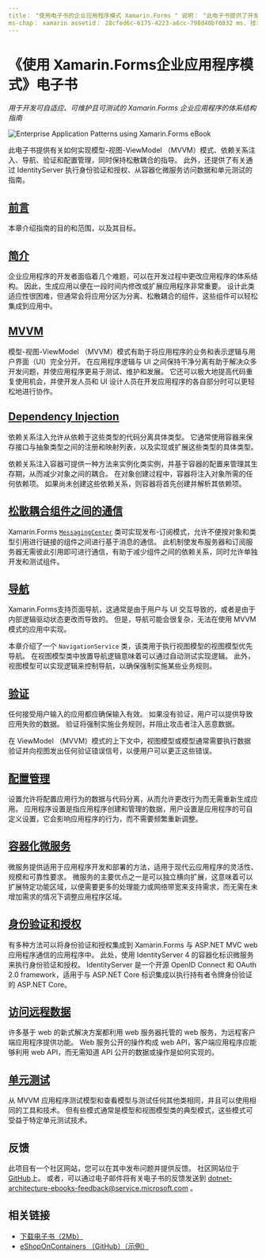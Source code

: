 ```yaml
---
title： "使用电子书的企业应用程序模式 Xamarin.Forms " 说明： "此电子书提供了开发可自适应、可维护且可测试的企业应用程序的体系结构指南 Xamarin.Forms 。
ms-chap： xamarin assetid： 28cfed6c-6175-4223-a8cc-798d40bf0832 ms. 技术协会： xamarin 窗体作者： davidbritch： dabritch ms. 日期：08/07/2017 非 loc： [ Xamarin.Forms ， Xamarin.Essentials ]
---
```


# <a name="enterprise-application-patterns-using-xamarinforms-ebook"></a>《使用 Xamarin.Forms企业应用程序模式》电子书

_用于开发可自适应、可维护且可测试的 Xamarin.Forms 企业应用程序的体系结构指南_

![](images/cover-sml.png "Enterprise Application Patterns using Xamarin.Forms eBook")

此电子书提供有关如何实现模型-视图-ViewModel （MVVM）模式、依赖关系注入、导航、验证和配置管理，同时保持松散耦合的指导。 此外，还提供了有关通过 IdentityServer 执行身份验证和授权、从容器化微服务访问数据和单元测试的指南。

## <a name="preface"></a>[前言](preface.md)

本章介绍指南的目的和范围，以及其目标。

## <a name="introduction"></a>[简介](introduction.md)

企业应用程序的开发者面临着几个难题，可以在开发过程中更改应用程序的体系结构。 因此，生成应用以便在一段时间内修改或扩展应用程序非常重要。 设计此类适应性很困难，但通常会将应用分区为分离、松散耦合的组件，这些组件可以轻松集成到应用中。

## <a name="mvvm"></a>[MVVM](mvvm.md)

模型-视图-ViewModel （MVVM）模式有助于将应用程序的业务和表示逻辑与用户界面（UI）完全分开。 在应用程序逻辑与 UI 之间保持干净分离有助于解决众多开发问题，并使应用程序更易于测试、维护和发展。 它还可以极大地提高代码重复使用机会，并使开发人员和 UI 设计人员在开发应用程序的各自部分时可以更轻松地进行协作。

## <a name="dependency-injection"></a>[Dependency Injection](dependency-injection.md)

依赖关系注入允许从依赖于这些类型的代码分离具体类型。 它通常使用容器来保存接口与抽象类型之间的注册和映射列表，以及实现或扩展这些类型的具体类型。

依赖关系注入容器可提供一种方法来实例化类实例，并基于容器的配置来管理其生存期，从而减少对象之间的耦合。 在对象创建过程中，容器将注入对象所需的任何依赖项。 如果尚未创建这些依赖关系，则容器将首先创建并解析其依赖项。

## <a name="communicating-between-loosely-coupled-components"></a>[松散耦合组件之间的通信](communicating-between-loosely-coupled-components.md)

Xamarin.Forms [`MessagingCenter`](xref:Xamarin.Forms.MessagingCenter) 类可实现发布-订阅模式，允许不便按对象和类型引用进行链接的组件之间进行基于消息的通信。 此机制使发布服务器和订阅服务器无需彼此引用即可进行通信，有助于减少组件之间的依赖关系，同时允许单独开发和测试组件。

## <a name="navigation"></a>[导航](navigation.md)

Xamarin.Forms支持页面导航，这通常是由于用户与 UI 交互导致的，或者是由于内部逻辑驱动状态更改而导致的。 但是，导航可能会很复杂，无法在使用 MVVM 模式的应用中实现。

本章介绍了一个 `NavigationService` 类，该类用于执行视图模型的视图模型优先导航。 在视图模型类中放置导航逻辑意味着可以通过自动测试实现逻辑。 此外，视图模型可以实现逻辑来控制导航，以确保强制实施某些业务规则。

## <a name="validation"></a>[验证](validation.md)

任何接受用户输入的应用都应确保输入有效。 如果没有验证，用户可以提供导致应用失败的数据。 验证将强制实施业务规则，并阻止攻击者注入恶意数据。

在 ViewModel （MVVM）模式的上下文中，视图模型或模型通常需要执行数据验证并向视图发出任何验证错误信号，以便用户可以更正这些错误。

## <a name="configuration-management"></a>[配置管理](configuration-management.md)

设置允许将配置应用行为的数据与代码分离，从而允许更改行为而无需重新生成应用。 应用程序设置是指应用程序创建和管理的数据，用户设置是应用程序的可自定义设置，它会影响应用程序的行为，而不需要频繁重新调整。

## <a name="containerized-microservices"></a>[容器化微服务](containerized-microservices.md)

微服务提供适用于应用程序开发和部署的方法，适用于现代云应用程序的灵活性、规模和可靠性要求。 微服务的主要优点之一是可以独立横向扩展，这意味着可以扩展特定功能区域，以便需要更多的处理能力或网络带宽来支持需求，而无需在未增加需求的情况下调整应用程序区域。

## <a name="authentication-and-authorization"></a>[身份验证和授权](authentication-and-authorization.md)

有多种方法可以将身份验证和授权集成到 Xamarin.Forms 与 ASP.NET MVC web 应用程序通信的应用程序中。 此处，使用 IdentityServer 4 的容器化标识微服务来执行身份验证和授权。 IdentityServer 是一个开源 OpenID Connect 和 OAuth 2.0 framework，适用于与 ASP.NET Core 标识集成以执行持有者令牌身份验证的 ASP.NET Core。

## <a name="accessing-remote-data"></a>[访问远程数据](accessing-remote-data.md)

许多基于 web 的新式解决方案都利用 web 服务器托管的 web 服务，为远程客户端应用程序提供功能。 Web 服务公开的操作构成 web API，客户端应用程序应能够利用 web API，而无需知道 API 公开的数据或操作是如何实现的。

## <a name="unit-testing"></a>[单元测试](unit-testing.md)

从 MVVM 应用程序测试模型和查看模型与测试任何其他类相同，并且可以使用相同的工具和技术。 但有些模式通常是模型和视图模型类的典型模式，这些模式可受益于特定单元测试技术。

## <a name="feedback"></a>反馈

此项目有一个社区网站，您可以在其中发布问题并提供反馈。 社区网站位于[GitHub](https://github.com/dotnet-architecture/eShopOnContainers)上。 或者，可以通过电子邮件将有关电子书的反馈发送到 [dotnet-architecture-ebooks-feedback@service.microsoft.com](mailto:dotnet-architecture-ebooks-feedback@service.microsoft.com) 。

## <a name="related-links"></a>相关链接

- [下载电子书（2Mb）](https://aka.ms/xamarinpatternsebook)
- [eShopOnContainers （GitHub）（示例）](https://github.com/dotnet-architecture/eShopOnContainers)
